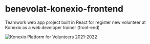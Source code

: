 # benevolat-konexio-frontend
Teamwork web app project built in React for register new volunteer at Konexio as a web developer trainer (front-end)

![Konexio Platform for Volunteers 2021-2022](https://user-images.githubusercontent.com/47704495/221178065-64549834-fb6c-4a97-9a4d-60ab2e86c60b.png)
